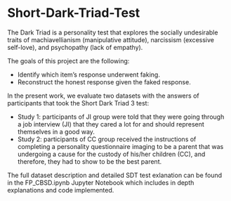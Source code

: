 # Short-Dark-Triad-Test

The Dark Triad is a personality test that explores the socially undesirable traits of machiavellianism (manipulative attitude), narcissism (excessive self-love), and psychopathy (lack of empathy). 

The goals of this project are the following:
*  Identify which item’s response underwent faking.
*  Reconstruct the honest response given the faked response.

In the present work, we evaluate two datasets with the answers of participants that took the Short Dark Triad 3 test:
*  Study 1: participants of JI group were told that they were going through a job interview (JI) that they cared a lot for and should represent themselves in a good way.
*  Study 2: participants of CC group received the instructions of completing a personality questionnaire imaging to be a parent that was undergoing a cause for the 
custody of his/her children (CC), and therefore, they had to show to be the best parent.

The full dataset description and detailed SDT test exlanation can be found in the FP_CBSD.ipynb Jupyter Notebook which includes in depth explanations and code implemented.

